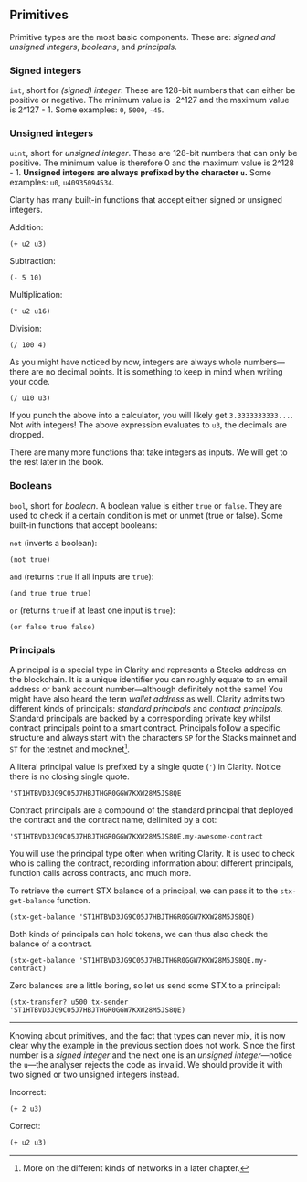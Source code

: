 ## Primitives

Primitive types are the most basic components. These are: _signed and unsigned
integers_, _booleans_, and _principals_.

### Signed integers

`int`, short for _(signed) integer_. These are 128-bit numbers that can either
be positive or negative. The minimum value is -2^127 and the maximum value is
2^127 - 1. Some examples: `0`, `5000`, `-45`.

### Unsigned integers

`uint`, short for _unsigned integer_. These are 128-bit numbers that can only
be positive. The minimum value is therefore 0 and the maximum value is
2^128 - 1. **Unsigned integers are always prefixed by the character `u`.** Some
examples: `u0`, `u40935094534`.

Clarity has many built-in functions that accept either signed or unsigned
integers.

Addition:

```Clarity
(+ u2 u3)
```

Subtraction:

```Clarity
(- 5 10)
```

Multiplication:

```Clarity
(* u2 u16)
```

Division:

```Clarity
(/ 100 4)
```

As you might have noticed by now, integers are always whole numbers—there are no
decimal points. It is something to keep in mind when writing your code.

```Clarity
(/ u10 u3)
```

If you punch the above into a calculator, you will likely get `3.3333333333...`.
Not with integers! The above expression evaluates to `u3`, the decimals are
dropped.

There are many more functions that take integers as inputs. We will get to the
rest later in the book.

### Booleans

`bool`, short for _boolean_. A boolean value is either `true` or `false`. They
are used to check if a certain condition is met or unmet (true or false). Some
built-in functions that accept booleans:

`not` (inverts a boolean):

```Clarity
(not true)
```

`and` (returns `true` if all inputs are `true`):

```Clarity
(and true true true)
```

`or` (returns `true` if at least one input is `true`):

```Clarity
(or false true false)
```

### Principals

A principal is a special type in Clarity and represents a Stacks address on
the blockchain. It is a unique identifier you can roughly equate to an email
address or bank account number—although definitely not the same! You might have
also heard the term _wallet address_ as well. Clarity admits two different kinds
of principals: _standard principals_ and _contract principals_. Standard
principals are backed by a corresponding private key whilst contract principals
point to a smart contract. Principals follow a specific structure and always
start with the characters `SP` for the Stacks mainnet and `ST` for the testnet
and mocknet[^1].

A literal principal value is prefixed by a single quote (`'`) in Clarity. Notice
there is no closing single quote.

```Clarity
'ST1HTBVD3JG9C05J7HBJTHGR0GGW7KXW28M5JS8QE
```

Contract principals are a compound of the standard principal that deployed the
contract and the contract name, delimited by a dot:

```Clarity
'ST1HTBVD3JG9C05J7HBJTHGR0GGW7KXW28M5JS8QE.my-awesome-contract
```

You will use the principal type often when writing Clarity. It is used to check
who is calling the contract, recording information about different principals,
function calls across contracts, and much more.

To retrieve the current STX balance of a principal, we can pass it to the
`stx-get-balance` function.

```Clarity
(stx-get-balance 'ST1HTBVD3JG9C05J7HBJTHGR0GGW7KXW28M5JS8QE)
```

Both kinds of principals can hold tokens, we can thus also check the balance of
a contract.

```Clarity
(stx-get-balance 'ST1HTBVD3JG9C05J7HBJTHGR0GGW7KXW28M5JS8QE.my-contract)
```

Zero balances are a little boring, so let us send some STX to a principal:

```Clarity,{"setup":["::mint_stx ST000000000000000000002AMW42H 1000000"]}
(stx-transfer? u500 tx-sender 'ST1HTBVD3JG9C05J7HBJTHGR0GGW7KXW28M5JS8QE)
```

---

Knowing about primitives, and the fact that types can never mix, it is now clear
why the example in the previous section does not work. Since the first number is
a _signed integer_ and the next one is an _unsigned integer_—notice the `u`—the
analyser rejects the code as invalid. We should provide it with two signed or
two unsigned integers instead.

Incorrect:

```Clarity
(+ 2 u3)
```

Correct:

```Clarity
(+ u2 u3)
```

[^1]: More on the different kinds of networks in a later chapter.
